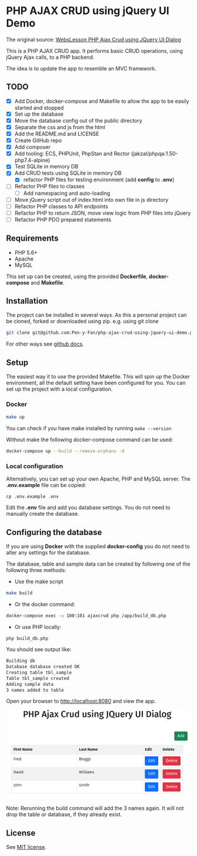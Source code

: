 # PHP AJAX CRUD using jQuery UI Demo

The original
source: [WebsLesson PHP Ajax Crud using JQuery UI Dialog](https://www.webslesson.info/2018/03/php-ajax-crud-using-jquery-ui-dialog.html)

This is a PHP AJAX CRUD app. It performs basic CRUD operations, using jQuery Ajax calls, to a PHP backend.

The idea is to update the app to resemble an MVC framework.

## TODO

- [x] Add Docker, docker-compose and Makefile to allow the app to be easily started and stopped
- [x] Set up the database
- [x] Move the database config out of the public directory
- [x] Separate the css and js from the html
- [x] Add the README.md and LICENSE
- [x] Create GitHub repo
- [x] Add composer
- [x] Add tooling: ECS, PHPUnit, PhpStan and Rector (jakzal/phpqa:1.50-php7.4-alpine)
- [x] Test SQLite in memory DB
- [x] Add CRUD tests using SQLite in memory DB
    - [x] refactor PHP files for testing environment (add **config** to **.env**)
- [ ] Refactor PHP files to classes
    - [ ] Add namespacing and auto-loading
- [ ] Move jQuery script out of index.html into own file in js directory
- [ ] Refactor PHP classes to API endpoints
- [ ] Refactor PHP to return JSON, move view logic from PHP files into jQuery
- [ ] Refactor PHP PDO prepared statements

## Requirements

- PHP 5.6+
- Apache
- MySQL

This set up can be created, using the provided **Dockerfile**, **docker-compose** and **Makefile**.

## Installation

The project can be installed in several ways. As this a personal project can be cloned, forked or downloaded using zip.
e.g. using git clone

```sh
git clone git@github.com:Pen-y-Fan/php-ajax-crud-using-jquery-ui-demo.git 
```

For other ways see [github docs](https://docs.github.com/en/github/using-git/which-remote-url-should-i-use).

## Setup

The easiest way it to use the provided Makefile. This will spin up the Docker environment, all the default setting have 
been configured for you. You can set up the project with a local configuration.

### Docker

```sh
make up
```

You can check if you have make installed by running `make --version`

Without make the following docker-compose command can be used:

```sh
docker-compose up --build --remove-orphans -d
```

### Local configuration

Alternatively, you can set up your own Apache, PHP and MySQL server. The **.env.example** file can be copied:

```shell
cp .env.example .env
```

Edit the **.env** file and add you database settings. You do not need to manually create the database.

## Configuring the database

If you are using **Docker** with the supplied **docker-config** you do not need to alter any settings for the database.

The database, table and sample data can be created by following one of the following three methods:

- Use the make script

```sh
make build
```

- Or the docker command:

```sh
docker-compose exec -u 100:101 ajaxcrud php /app/build_db.php
```

- Or use PHP locally:

```shell
php build_db.php
```

You should see output like:

```text
Building db
Database database created OK
Creating table tbl_sample
Table tbl_sample created
Adding sample data
3 names added to table
```

Open your browser to <http://localhost:8080> and view the app.

!["Example CRUD app"](./doc/php-ajax-crup-app.png "Example CRUD app")

Note: Rerunning the build command will add the 3 names again. It will not drop the table or database, if they already
exist.

## License

See [MIT license](./LICENSE.md).
